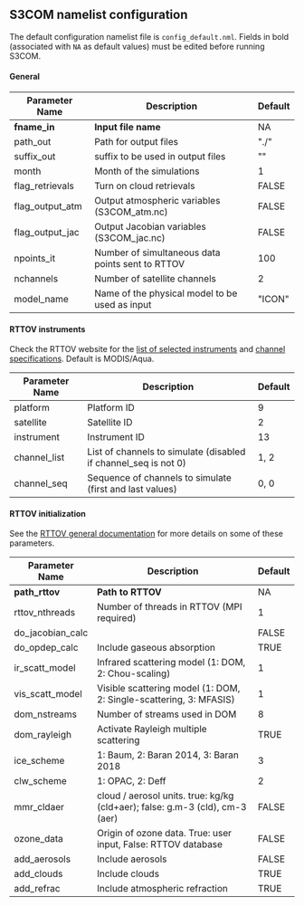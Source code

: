 ## S3COM namelist configuration

The default configuration namelist file is `config_default.nml`. Fields in bold (associated with `NA` as default values) must be edited before running S3COM.

#### General 

| Parameter Name | Description | Default |
| --- | --- | --- | 
| **fname_in** | **Input file name** | NA |
| path_out | Path for output files | "./" |
| suffix_out | suffix to be used in output files | "" |
| month | Month of the simulations | 1 |
| flag_retrievals | Turn on cloud retrievals | FALSE |
| flag_output_atm | Output atmospheric variables (S3COM_atm.nc) | FALSE |
| flag_output_jac | Output Jacobian variables (S3COM_jac.nc) | FALSE |
| npoints_it | Number of simultaneous data points sent to RTTOV | 100 |
| nchannels | Number of satellite channels | 2 |
| model_name | Name of the physical model to be used as input | "ICON" |

#### RTTOV instruments

Check the RTTOV website for the [list of selected instruments](https://nwp-saf.eumetsat.int/site/software/rttov/documentation/platforms-supported/) and  [channel specifications](https://nwp-saf.eumetsat.int/site/software/rttov/download/coefficients/spectral-response-functions/). Default is MODIS/Aqua.

| Parameter Name | Description | Default |
| --- | --- | --- | 
| platform | Platform ID | 9 |
| satellite | Satellite ID | 2 |
| instrument | Instrument ID | 13 |
| channel_list | List of channels to simulate (disabled if channel_seq is not 0) | 1, 2 |
| channel_seq | Sequence of channels to simulate (first and last values) | 0, 0 |

#### RTTOV initialization

See the [RTTOV general documentation](https://nwp-saf.eumetsat.int/site/download/documentation/rtm/docs_rttov13/users_guide_rttov13_v1.2.pdf) for more details on some of these parameters.

| Parameter Name | Description | Default |
| --- | --- | --- | 
| **path_rttov** | **Path to RTTOV** | NA |
| rttov_nthreads | Number of threads in RTTOV (MPI required) | 1 |
| do_jacobian_calc | | FALSE |
| do_opdep_calc | Include gaseous absorption | TRUE |
| ir_scatt_model | Infrared scattering model (1: DOM, 2: Chou-scaling) | 1 |
| vis_scatt_model | Visible scattering model (1: DOM, 2: Single-scattering, 3: MFASIS) | 1 |
| dom_nstreams | Number of streams used in DOM | 8 |
| dom_rayleigh | Activate Rayleigh multiple scattering | TRUE |
| ice_scheme | 1: Baum, 2: Baran 2014, 3: Baran 2018 | 3 |
| clw_scheme | 1: OPAC, 2: Deff | 2 |
| mmr_cldaer | cloud / aerosol units. true: kg/kg (cld+aer); false: g.m-3 (cld), cm-3 (aer) | FALSE |
| ozone_data | Origin of ozone data. True: user input, False: RTTOV database | FALSE |
| add_aerosols | Include aerosols | FALSE |
| add_clouds | Include clouds | TRUE |
| add_refrac | Include atmospheric refraction | TRUE |


